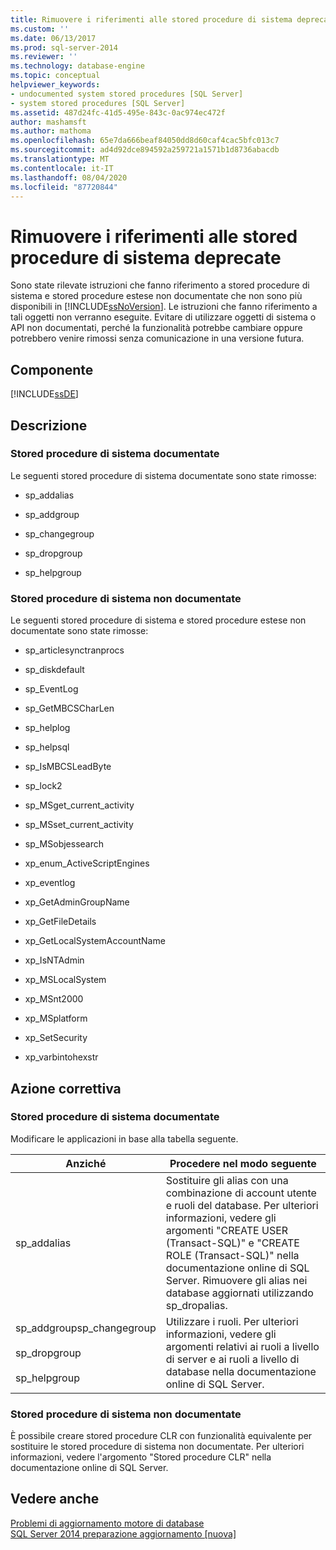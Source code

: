 ```yaml
---
title: Rimuovere i riferimenti alle stored procedure di sistema deprecate | Microsoft Docs
ms.custom: ''
ms.date: 06/13/2017
ms.prod: sql-server-2014
ms.reviewer: ''
ms.technology: database-engine
ms.topic: conceptual
helpviewer_keywords:
- undocumented system stored procedures [SQL Server]
- system stored procedures [SQL Server]
ms.assetid: 487d24fc-41d5-495e-843c-0ac974ec472f
author: mashamsft
ms.author: mathoma
ms.openlocfilehash: 65e7da666beaf84050dd8d60caf4cac5bfc013c7
ms.sourcegitcommit: ad4d92dce894592a259721a1571b1d8736abacdb
ms.translationtype: MT
ms.contentlocale: it-IT
ms.lasthandoff: 08/04/2020
ms.locfileid: "87720844"
---
```

# <a name="remove-references-to-deprecated-system-stored-procedures"></a>Rimuovere i riferimenti alle stored procedure di sistema deprecate
  Sono state rilevate istruzioni che fanno riferimento a stored procedure di sistema e stored procedure estese non documentate che non sono più disponibili in [!INCLUDE[ssNoVersion](../../includes/ssnoversion-md.md)]. Le istruzioni che fanno riferimento a tali oggetti non verranno eseguite. Evitare di utilizzare oggetti di sistema o API non documentati, perché la funzionalità potrebbe cambiare oppure potrebbero venire rimossi senza comunicazione in una versione futura.  
  
## <a name="component"></a>Componente  
 [!INCLUDE[ssDE](../../includes/ssde-md.md)]  
  
## <a name="description"></a>Descrizione  
  
### <a name="documented-system-stored-procedures"></a>Stored procedure di sistema documentate  
 Le seguenti stored procedure di sistema documentate sono state rimosse:  
  
-   sp_addalias  
  
-   sp_addgroup  
  
-   sp_changegroup  
  
-   sp_dropgroup  
  
-   sp_helpgroup  
  
### <a name="undocumented-system-stored-procedures"></a>Stored procedure di sistema non documentate  
 Le seguenti stored procedure di sistema e stored procedure estese non documentate sono state rimosse:  
  
-   sp_articlesynctranprocs  
  
-   sp_diskdefault  
  
-   sp_EventLog  
  
-   sp_GetMBCSCharLen  
  
-   sp_helplog  
  
-   sp_helpsql  
  
-   sp_IsMBCSLeadByte  
  
-   sp_lock2  
  
-   sp_MSget_current_activity  
  
-   sp_MSset_current_activity  
  
-   sp_MSobjessearch  
  
-   xp_enum_ActiveScriptEngines  
  
-   xp_eventlog  
  
-   xp_GetAdminGroupName  
  
-   xp_GetFileDetails  
  
-   xp_GetLocalSystemAccountName  
  
-   xp_IsNTAdmin  
  
-   xp_MSLocalSystem  
  
-   xp_MSnt2000  
  
-   xp_MSplatform  
  
-   xp_SetSecurity  
  
-   xp_varbintohexstr  
  
## <a name="corrective-action"></a>Azione correttiva  
  
### <a name="documented-system-stored-procedures"></a>Stored procedure di sistema documentate  
 Modificare le applicazioni in base alla tabella seguente.  
  
|Anziché|Procedere nel modo seguente|  
|----------------|-------------|  
|sp_addalias|Sostituire gli alias con una combinazione di account utente e ruoli del database. Per ulteriori informazioni, vedere gli argomenti "CREATE USER (Transact-SQL)" e "CREATE ROLE (Transact-SQL)" nella documentazione online di SQL Server. Rimuovere gli alias nei database aggiornati utilizzando sp_dropalias.|  
|sp_addgroupsp_changegroup<br /><br /> sp_dropgroup<br /><br /> sp_helpgroup|Utilizzare i ruoli. Per ulteriori informazioni, vedere gli argomenti relativi ai ruoli a livello di server e ai ruoli a livello di database nella documentazione online di SQL Server.|  
  
### <a name="undocmented-system-stored-procedures"></a>Stored procedure di sistema non documentate  
 È possibile creare stored procedure CLR con funzionalità equivalente per sostituire le stored procedure di sistema non documentate. Per ulteriori informazioni, vedere l'argomento "Stored procedure CLR" nella documentazione online di SQL Server.  
  
## <a name="see-also"></a>Vedere anche  
 [Problemi di aggiornamento motore di database](../../../2014/sql-server/install/database-engine-upgrade-issues.md)   
 [SQL Server 2014 preparazione aggiornamento &#91;nuova&#93;](sql-server-2014-upgrade-advisor.md)  
  
  
